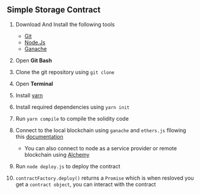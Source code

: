 ## Simple Storage Contract

1. Download And Install the following tools

    - [Git](https://git-scm.com/)
    - [Node.Js](https://nodejs.org/en)
    - [Ganache](https://trufflesuite.com/ganache/)  

2. Open **Git Bash**

3. Clone the git repository using `git clone`

4. Open **Terminal**

5. Install [yarn](https://yarnpkg.com/getting-started/install)

6. Install required dependencies using `yarn init`

7. Run `yarn compile` to compile the solidity code

8. Connect to the local blockchain using `ganache` and `ethers.js` fllowing this [documentation](https://docs.ethers.org/v5/getting-started/#getting-started--connecting-rpc)

    -   You can also connect to node as a service provider or remote blockchain using [Alchemy](https://www.alchemy.com/)

9. Run `node deploy.js` to deploy the contract

10. `contractFactory.deploy()` returns a `Promise` which is when resloved you get a `contract object`, you can interact with the contract
